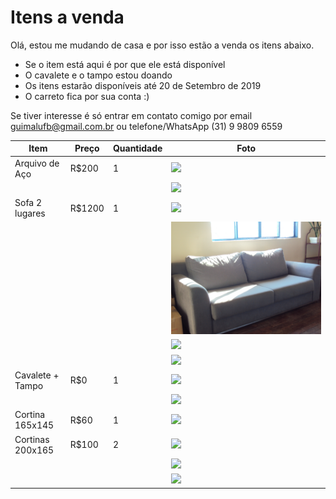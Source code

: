 # Itens a venda

Olá, estou me mudando de casa e por isso estão a venda os itens abaixo.

* Se o item está aqui é por que ele está disponível
* O cavalete e o tampo estou doando
* Os itens estarão disponíveis até 20 de Setembro de 2019
* O carreto fica por sua conta :)

Se tiver interesse é só entrar em contato comigo por email guimalufb@gmail.com.br ou telefone/WhatsApp (31) 9 9809 6559


|Item|Preço|Quantidade|Foto|
|---|---|---|---|
| Arquivo de Aço | R$200 | 1 |![](img/DSC00363.JPG)|
|  | |  |![](img/DSC00364.JPG)|
| Sofa 2 lugares | R$1200 | 1 | ![](img/DSC00367.JPG) |
|  | |  |![](img/DSC00368.JPG)|
|  | |  |![](img/DSC00369.JPG)|
|  | |  |![](img/DSC00371.JPG)|
| Cavalete + Tampo | R$0 | 1 | ![](img/DSC00372.JPG) |
|  | |  |![](img/DSC00373.JPG)|
| Cortina 165x145 | R$60 | 1 | ![](img/DSC00376.JPG) |
| Cortinas 200x165 | R$100 | 2 | ![](img/DSC00377.JPG) |
|  | |  |![](img/DSC00378.JPG)|
|  | |  |![](img/DSC00379.JPG)|

